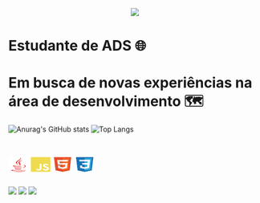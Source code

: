 <!-- 🎉 HEADER ANIMADO -->
<p align="center">
  <img src="https://readme-typing-svg.herokuapp.com?font=Fira+Code&size=30&pause=1000&color=07F5DC&center=true&vCenter=true&width=800&height=80&lines=Olá+World,+meu+nome+é+Rafael+Gomes!;🧑🏿‍💻;"Typing SVG"> 
  
# Estudante de ADS 🌐
# Em busca de novas experiências na área de desenvolvimento 🗺️

![Anurag's GitHub stats](https://github-readme-stats.vercel.app/api?username=Balrogrj&show_icons=true&theme=dark)
![Top Langs](https://github-readme-stats.vercel.app/api/top-langs/?username=Balrogrj&layout=compact&theme=dark)<picture>
##
<div style="display: inline_block"><br> 
  <img align="center" alt="Rafa-Java" height="30" width="40" src="https://raw.githubusercontent.com/devicons/devicon/master/icons/java/java-plain.svg">
  <img align="center" alt="Rafa-Js" height="30" width="40" src="https://raw.githubusercontent.com/devicons/devicon/master/icons/javascript/javascript-plain.svg">
  <img align="center" alt="Rafa-HTML" height="30" width="40" src="https://raw.githubusercontent.com/devicons/devicon/master/icons/html5/html5-original.svg">
  <img align="center" alt="Rafa-CSS" height="30" width="40" src="https://raw.githubusercontent.com/devicons/devicon/master/icons/css3/css3-original.svg">
</div>

  ##
<div> 
  <a href="https://www.instagram.com/balrogdev/?igsh=MW81NG51M3k4NzRuZA%3D%3D#" target="_blank"><img src="https://img.shields.io/badge/-Instagram-%23E4405F?style=for-the-badge&logo=instagram&logoColor=white" target="_blank"></a>
  <a href = "mailto:rafaelurucania@gmail.com"><img src="https://img.shields.io/badge/-Gmail-%23333?style=for-the-badge&logo=gmail&logoColor=white" target="_blank"></a>
  <a href="https://www.linkedin.com/in/rafael-gomes-b8739477/" target="_blank"><img src="https://img.shields.io/badge/-LinkedIn-%230077B5?style=for-the-badge&logo=linkedin&logoColor=white" target="_blank"></a> 
</div>
